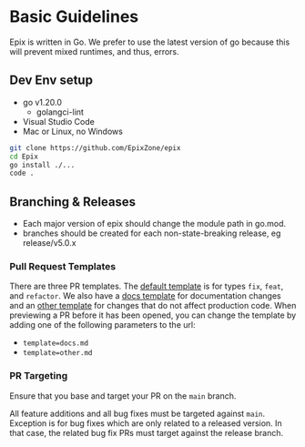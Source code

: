 # Basic Guidelines

Epix is written in Go.  We prefer to use the latest version of go because this will prevent mixed runtimes, and thus, errors. 

## Dev Env setup
* go v1.20.0
  * golangci-lint
* Visual Studio Code
* Mac or Linux, no Windows

```bash
git clone https://github.com/EpixZone/epix
cd Epix
go install ./...
code .
```

## Branching & Releases

* Each major version of epix should change the module path in go.mod.  
* branches should be created for each non-state-breaking release, eg release/v5.0.x

### Pull Request Templates

There are three PR templates. The [default template](./.github/PULL_REQUEST_TEMPLATE.md) is for types `fix`, `feat`, and `refactor`. We also have a [docs template](./.github/PULL_REQUEST_TEMPLATE/docs.md) for documentation changes and an [other template](./.github/PULL_REQUEST_TEMPLATE/other.md) for changes that do not affect production code. When previewing a PR before it has been opened, you can change the template by adding one of the following parameters to the url:

* `template=docs.md`
* `template=other.md`

### PR Targeting

Ensure that you base and target your PR on the `main` branch.

All feature additions and all bug fixes must be targeted against `main`. Exception is for bug fixes which are only related to a released version. In that case, the related bug fix PRs must target against the release branch.
